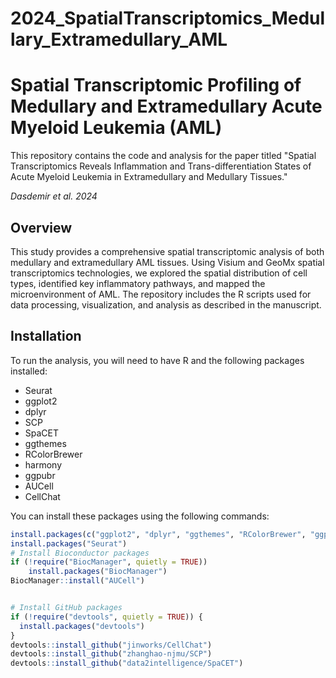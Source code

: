 # 2024_SpatialTranscriptomics_Medullary_Extramedullary_AML
 
# Spatial Transcriptomic Profiling of Medullary and Extramedullary Acute Myeloid Leukemia (AML)

This repository contains the code and analysis for the paper titled "Spatial Transcriptomics Reveals Inflammation and Trans-differentiation States of Acute Myeloid Leukemia in Extramedullary and Medullary Tissues."

*Dasdemir et al. 2024*

## Overview

This study provides a comprehensive spatial transcriptomic analysis of both medullary and extramedullary AML tissues. Using Visium and GeoMx spatial transcriptomics technologies, we explored the spatial distribution of cell types, identified key inflammatory pathways, and mapped the microenvironment of AML. The repository includes the R scripts used for data processing, visualization, and analysis as described in the manuscript.

## Installation

To run the analysis, you will need to have R and the following packages installed:

- Seurat
- ggplot2
- dplyr
- SCP
- SpaCET
- ggthemes
- RColorBrewer
- harmony
- ggpubr
- AUCell
- CellChat

You can install these packages using the following commands:

```R
install.packages(c("ggplot2", "dplyr", "ggthemes", "RColorBrewer", "ggpubr", "harmony"))
install.packages("Seurat")
# Install Bioconductor packages
if (!require("BiocManager", quietly = TRUE))
    install.packages("BiocManager")
BiocManager::install("AUCell")


# Install GitHub packages
if (!require("devtools", quietly = TRUE)) {
  install.packages("devtools")
}
devtools::install_github("jinworks/CellChat")
devtools::install_github("zhanghao-njmu/SCP")
devtools::install_github("data2intelligence/SpaCET")
